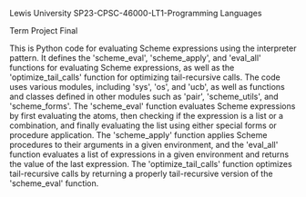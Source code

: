Lewis University SP23-CPSC-46000-LT1-Programming Languages

Term Project Final

This is Python code for evaluating Scheme expressions using the interpreter pattern. It defines the 'scheme_eval', 'scheme_apply', and 'eval_all' functions for evaluating Scheme expressions, as well as the 'optimize_tail_calls' function for optimizing tail-recursive calls. The code uses various modules, including 'sys', 'os', and 'ucb', as well as functions and classes defined in other modules such as 'pair', 'scheme_utils', and 'scheme_forms'. The 'scheme_eval' function evaluates Scheme expressions by first evaluating the atoms, then checking if the expression is a list or a combination, and finally evaluating the list using either special forms or procedure application. The 'scheme_apply' function applies Scheme procedures to their arguments in a given environment, and the 'eval_all' function evaluates a list of expressions in a given environment and returns the value of the last expression. The 'optimize_tail_calls' function optimizes tail-recursive calls by returning a properly tail-recursive version of the 'scheme_eval' function.
